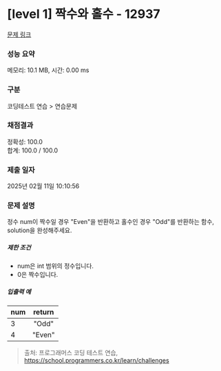 # [level 1] 짝수와 홀수 - 12937 

[문제 링크](https://school.programmers.co.kr/learn/courses/30/lessons/12937?language=python3) 

### 성능 요약

메모리: 10.1 MB, 시간: 0.00 ms

### 구분

코딩테스트 연습 > 연습문제

### 채점결과

정확성: 100.0<br/>합계: 100.0 / 100.0

### 제출 일자

2025년 02월 11일 10:10:56

### 문제 설명

<p>정수 num이 짝수일 경우 "Even"을 반환하고 홀수인 경우 "Odd"를 반환하는 함수, solution을 완성해주세요.</p>

<h5>제한 조건</h5>

<ul>
<li>num은 int 범위의 정수입니다.</li>
<li>0은 짝수입니다.</li>
</ul>

<h5>입출력 예</h5>
<table class="table">
        <thead><tr>
<th>num</th>
<th style="text-align: center">return</th>
</tr>
</thead>
        <tbody><tr>
<td>3</td>
<td style="text-align: center">"Odd"</td>
</tr>
<tr>
<td>4</td>
<td style="text-align: center">"Even"</td>
</tr>
</tbody>
      </table>

> 출처: 프로그래머스 코딩 테스트 연습, https://school.programmers.co.kr/learn/challenges